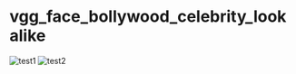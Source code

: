 <h1> vgg_face_bollywood_celebrity_lookalike</h1>

![test1](https://user-images.githubusercontent.com/59179489/189209607-2fa55776-62b9-4d24-870b-973e64a80d04.PNG)
![test2](https://user-images.githubusercontent.com/59179489/189209987-1fad55d6-2369-4992-856c-4559d6b1b30b.PNG)
